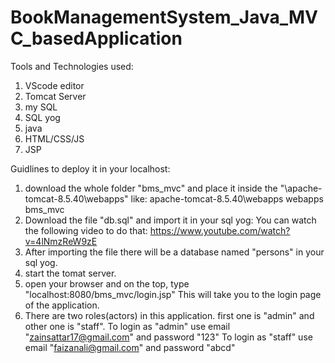 # BookManagementSystem_Java_MVC_basedApplication

Tools and Technologies used:

1) VScode editor
2) Tomcat Server
3) my SQL
4) SQL yog
5) java
6) HTML/CSS/JS
7) JSP

Guidlines to deploy it in your localhost:
1) download the whole folder "bms_mvc" and place it inside the "\apache-tomcat-8.5.40\webapps\" like:
    apache-tomcat-8.5.40\webapps
          webapps
                bms_mvc
2) Download the file "db.sql" and import it in your sql yog:
    You can watch the following video to do that:
    https://www.youtube.com/watch?v=4lNmzReW9zE
3) After importing the file there will be a database named "persons" in your sql yog.
4) start the tomat server.
5) open your browser and on the top, type "localhost:8080/bms_mvc/login.jsp"
    This will take you to the login page of the application.
6) There are two roles(actors) in this application. first one is "admin" and other one is "staff".
    To login as "admin" use email "zainsattar17@gmail.com" and password "123"
    To login as "staff" use email "faizanali@gmail.com" and password "abcd"
